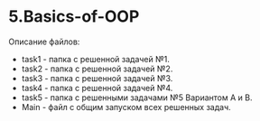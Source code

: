 # 5.Basics-of-OOP

Описание файлов:

 - task1  - папка с решенной задачей №1.
 - task2  - папка с решенной задачей №2.
 - task3  - папка с решенной задачей №3.
 - task4  - папка с решенной задачей №4.
 - task5  - папка с решенными задачами №5 Вариантом А и В.
 - Main - файл с общим запуском всех решенных задач.
 
